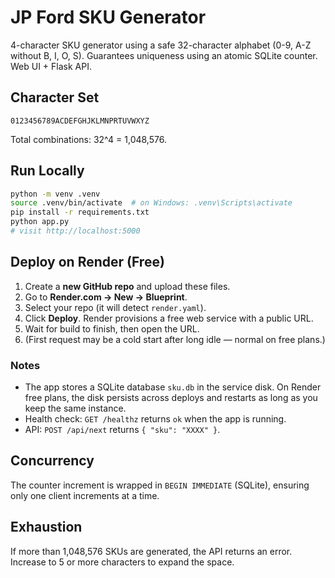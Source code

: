 # JP Ford SKU Generator

4-character SKU generator using a safe 32-character alphabet (0-9, A-Z without B, I, O, S). Guarantees uniqueness using an atomic SQLite counter. Web UI + Flask API.

## Character Set
```
0123456789ACDEFGHJKLMNPRTUVWXYZ
```
Total combinations: 32^4 = 1,048,576.

## Run Locally
```bash
python -m venv .venv
source .venv/bin/activate  # on Windows: .venv\Scripts\activate
pip install -r requirements.txt
python app.py
# visit http://localhost:5000
```

## Deploy on Render (Free)
1. Create a **new GitHub repo** and upload these files.
2. Go to **Render.com → New → Blueprint**.
3. Select your repo (it will detect `render.yaml`).
4. Click **Deploy**. Render provisions a free web service with a public URL.
5. Wait for build to finish, then open the URL.
6. (First request may be a cold start after long idle — normal on free plans.)

### Notes
- The app stores a SQLite database `sku.db` in the service disk. On Render free plans, the disk persists across deploys and restarts as long as you keep the same instance.
- Health check: `GET /healthz` returns `ok` when the app is running.
- API: `POST /api/next` returns `{ "sku": "XXXX" }`.

## Concurrency
The counter increment is wrapped in `BEGIN IMMEDIATE` (SQLite), ensuring only one client increments at a time.

## Exhaustion
If more than 1,048,576 SKUs are generated, the API returns an error. Increase to 5 or more characters to expand the space.

